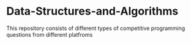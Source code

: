 # Data-Structures-and-Algorithms
This repository consists of different types of competitive programming questions from different platfroms
